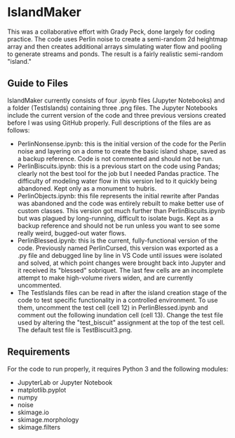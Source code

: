 # IslandMaker

This was a collaborative effort with Grady Peck, done largely for coding practice. The code uses Perlin noise to create a semi-random 2d heightmap array and then creates additional arrays simulating water flow and pooling to generate streams and ponds. The result is a fairly realistic semi-random "island."

## Guide to Files

IslandMaker currently consists of four .ipynb files (Jupyter Notebooks) and a folder (TestIslands) containing three .png files. The Jupyter Notebooks include the current version of the code and three previous versions created before I was using GitHub properly. Full descriptions of the files are as follows:
- PerlinNonsense.ipynb: this is the initial version of the code for the Perlin noise and layering on a dome to create the basic island shape, saved as a backup reference. Code is not commented and should not be run. 
- PerlinBiscuits.ipynb: this is a previous start on the code using Pandas; clearly not the best tool for the job but I needed Pandas practice. The difficulty of modeling water flow in this version led to it quickly being abandoned. Kept only as a monument to hubris. 
- PerlinObjects.ipynb: this file represents the initial rewrite after Pandas was abandoned and the code was entirely rebuilt to make better use of custom classes. This version got much further than PerlinBiscuits.ipynb but was plagued by long-running, difficult to isolate bugs. Kept as a backup reference and should not be run unless you want to see some really weird, bugged-out water flows. 
- PerlinBlessed.ipynb: this is the current, fully-functional version of the code. Previously named PerlinCursed, this version was exported as a .py file and debugged line by line in VS Code until issues were isolated and solved, at which point changes were brought back into Jupyter and it received its "blessed" sobriquet. The last few cells are an incomplete attempt to make high-volume rivers widen, and are currently uncommented. 
- The TestIslands files can be read in after the island creation stage of the code to test specific functionality in a controlled environment. To use them, uncomment the test cell (cell 12) in PerlinBlessed.ipynb and comment out the following inundation cell (cell 13). Change the test file used by altering the "test_biscuit" assignment at the top of the test cell. The default test file is TestBiscuit3.png. 

## Requirements

For the code to run properly, it requires Python 3 and the following modules:
- JupyterLab or Jupyter Notebook
- matplotlib.pyplot
- numpy
- noise
- skimage.io
- skimage.morphology
- skimage.filters
